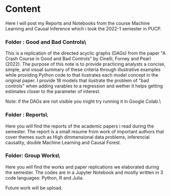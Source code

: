 # Content
Here I will post my Reports and Notebooks from the course Machine Learning and Causal Inference which i took the 2022-1 semester in PUCP.

### Folder : Good and Bad Controls\
This is a replication of the directed acyclic graphs (DAGs) from the paper "A Crash Course in Good and Bad Controls" by Cinelli, Forney and Pearl (2022). The purpose of this note is to provide practicing analysts a concise, simple,
and visual summary of these criteria through illustrative examples while providing Python code to that ilustrates each model concept in the original paper.
I provide 18 models that ilustrate the problem of "bad controls" when adding varables to a regression and wether it helps
getting estimates closer to the parameter of interest.

Note: if the DAGs are not visible you might try running it in Google Colab.\

### Folder : Reports\
Here you will find the reports of the academic papers i read during the semester. The report is a small resume from work of important authors that cover themes such as High dimmensional data problems, inferencial causality, double Machine Learning and Causal Forest.

### Folder: Group Works\
Here you will find the works and paper replications we elaborated during the semester. The codes are in a Jupyter Notebook and mostly written in 3 code languages: Python, R and Julia.

Future work will be upload.
